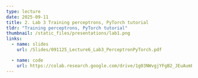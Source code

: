 ```yaml
---
type: lecture
date: 2025-09-11
title: 2. Lab 3 Training perceptrons, PyTorch tutorial
tldr: "Training perceptrons, PyTorch tutorial"
thumbnail: /static_files/presentations/lab1.png
links:
  - name: slides
    url: /Slides/091125_Lecture6_Lab3_PerceptronPyTorch.pdf

  - name: code
    url: https://colab.research.google.com/drive/1g03NWvgjYFgB2_JEuAumEY0WEAlg-JB6?usp=sharing
---
```

